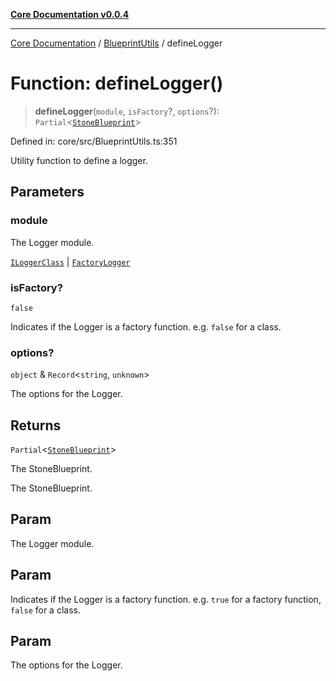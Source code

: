[**Core Documentation v0.0.4**](../../README.md)

***

[Core Documentation](../../modules.md) / [BlueprintUtils](../README.md) / defineLogger

# Function: defineLogger()

> **defineLogger**(`module`, `isFactory`?, `options`?): `Partial`\<[`StoneBlueprint`](../../options/StoneBlueprint/interfaces/StoneBlueprint.md)\>

Defined in: core/src/BlueprintUtils.ts:351

Utility function to define a logger.

## Parameters

### module

The Logger module.

[`ILoggerClass`](../../declarations/type-aliases/ILoggerClass.md) | [`FactoryLogger`](../../declarations/type-aliases/FactoryLogger.md)

### isFactory?

`false`

Indicates if the Logger is a factory function. e.g. `false` for a class.

### options?

`object` & `Record`\<`string`, `unknown`\>

The options for the Logger.

## Returns

`Partial`\<[`StoneBlueprint`](../../options/StoneBlueprint/interfaces/StoneBlueprint.md)\>

The StoneBlueprint.

The StoneBlueprint.

## Param

The Logger module.

## Param

Indicates if the Logger is a factory function. e.g. `true` for a factory function, `false` for a class.

## Param

The options for the Logger.
